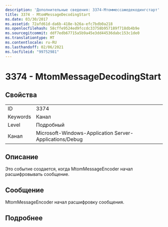 ```yaml
---
description: 'Дополнительные сведения: 3374-Мтоммессажедекодингстарт'
title: 3374 - MtomMessageDecodingStart
ms.date: 03/30/2017
ms.assetid: 72afd61d-da6b-418e-b26a-efc7bdb0a218
ms.openlocfilehash: 58cffe9524ed9fccdc33758b957189f718db4b9e
ms.sourcegitcommit: ddf7edb67715a5b9a45e3dd44536dabc153c1de0
ms.translationtype: MT
ms.contentlocale: ru-RU
ms.lasthandoff: 02/06/2021
ms.locfileid: "99752981"
---
```

# <a name="3374---mtommessagedecodingstart"></a>3374 - MtomMessageDecodingStart

## <a name="properties"></a>Свойства  
  
|||  
|-|-|  
|ID|3374|  
|Keywords|Канал|  
|Level|Подробный|  
|Канал|Microsoft-Windows-Application Server-Applications/Debug|  
  
## <a name="description"></a>Описание  

 Это событие создается, когда MtomMessageEncoder начал расшифровывать сообщение.  
  
## <a name="message"></a>Сообщение  

 MtomMessageEncoder начал расшифровку сообщения.  
  
## <a name="details"></a>Подробнее
